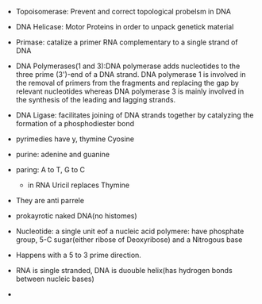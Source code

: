  - Topoisomerase: Prevent and correct topological probelsm in DNA 
 - DNA Helicase: Motor Proteins in order to unpack genetick material
 - Primase: catalize a primer RNA complementary to a single strand of DNA 
 - DNA Polymerases(1 and 3):DNA polymerase adds nucleotides to the three prime (3')-end of a DNA strand. DNA polymerase 1 is involved in the removal of primers from the fragments and replacing the gap by relevant nucleotides whereas DNA polymerase 3 is mainly involved in the synthesis of the leading and lagging strands.  
 - DNA Ligase: facilitates  joining of DNA strands together by catalyzing the formation of a phosphodiester bond

 - pyrimedies have y, thymine Cyosine
 - purine: adenine and guanine
 - paring: A to T, G to C
	 - in RNA Uricil replaces Thymine
 - They are anti parrele
 - prokayrotic naked DNA(no histomes)
 - Nucleotide: a single unit eof a nucleic acid polymere: have phosphate group, 5-C sugar(either ribose of Deoxyribose) and a Nitrogous base
 - Happens with a 5 to 3 prime direction.
 - RNA is single stranded, DNA is duouble helix(has hydrogen bonds between nucleic bases)
 - 

<!--stackedit_data:
eyJoaXN0b3J5IjpbMjA0NjczMTY0OCwtOTAyNzQwMDksOTE5Mz
c3NjUyLC0yMDg2MTgyNTU2LDQ1MjI0NjUyMiwtMjA4ODc0NjYx
Ml19
-->